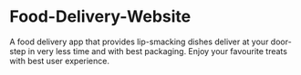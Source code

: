 # Food-Delivery-Website
A food delivery app that provides lip-smacking dishes deliver at your door-step in very less time and with best packaging. Enjoy your favourite treats with best user experience.
